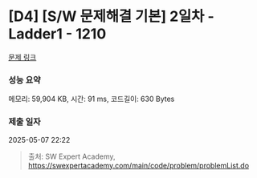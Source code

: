 # [D4] [S/W 문제해결 기본] 2일차 - Ladder1 - 1210 

[문제 링크](https://swexpertacademy.com/main/code/problem/problemDetail.do?contestProbId=AV14ABYKADACFAYh) 

### 성능 요약

메모리: 59,904 KB, 시간: 91 ms, 코드길이: 630 Bytes

### 제출 일자

2025-05-07 22:22



> 출처: SW Expert Academy, https://swexpertacademy.com/main/code/problem/problemList.do